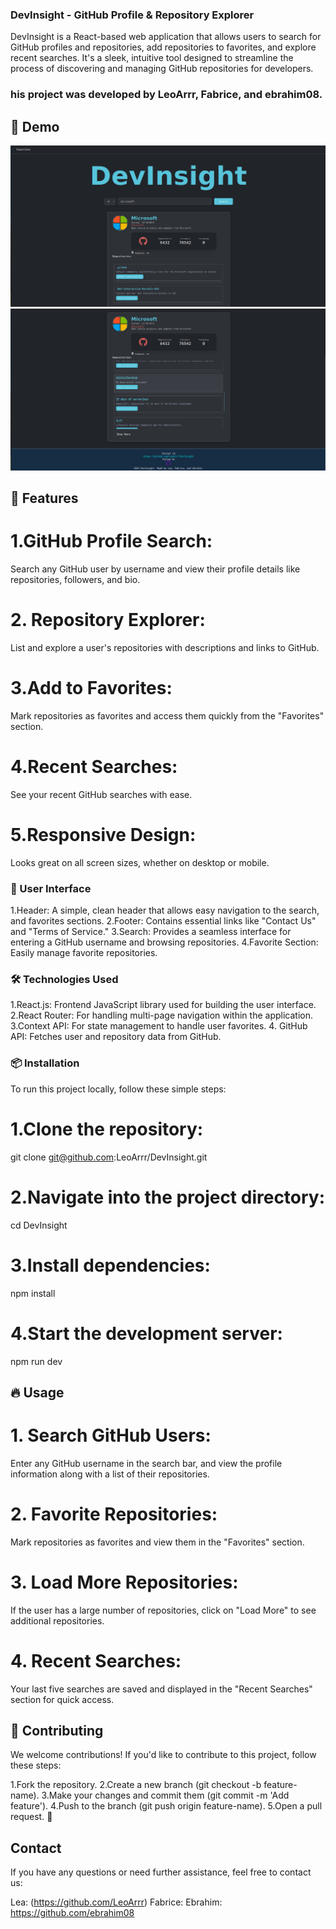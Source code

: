 ### DevInsight - GitHub Profile & Repository Explorer
DevInsight is a React-based web application that allows users to search for GitHub profiles and repositories, add repositories to favorites, and explore recent searches. It's a sleek, intuitive tool designed to streamline the process of discovering and managing GitHub repositories for developers.

### his project was developed by LeoArrr, Fabrice, and ebrahim08.

## 📸  Demo
![top pic](<Picture/Screenshot from 2024-10-08 13-40-04.png>) 
![botttom](<Picture/Screenshot from 2024-10-08 13-40-16.png>)




## 🚀 Features
# 1.GitHub Profile Search:
 Search any GitHub user by username and view their profile details like repositories, followers, and bio.
# 2. Repository Explorer:
 List and explore a user's repositories with descriptions and links to GitHub.
# 3.Add to Favorites:
 Mark repositories as favorites and access them quickly from the "Favorites" section.
# 4.Recent Searches: 
See your recent GitHub searches with ease.
# 5.Responsive Design: 
Looks great on all screen sizes, whether on desktop or mobile.



### 🎨 User Interface
1.Header: A simple, clean header that allows easy navigation to the search, and favorites sections.
2.Footer: Contains essential links like "Contact Us" and "Terms of Service."
3.Search: Provides a seamless interface for entering a GitHub username and browsing repositories.
4.Favorite Section: Easily manage favorite repositories.


### 🛠️ Technologies Used
1.React.js: Frontend JavaScript library used for building the user interface.
2.React Router: For handling multi-page navigation within the application.
3.Context API: For state management to handle user favorites.
4. GitHub API: Fetches user and repository data from GitHub.

### 📦 Installation
To run this project locally, follow these simple steps:

# 1.Clone the repository:
git clone git@github.com:LeoArrr/DevInsight.git

# 2.Navigate into the project directory:
cd DevInsight

# 3.Install dependencies:
npm install
 
 
# 4.Start the development server:
npm run dev

## 🔥 Usage
# 1. Search GitHub Users: 
Enter any GitHub username in the search bar, and view the profile information along with a list of their repositories.

# 2. Favorite Repositories: 
Mark repositories as favorites and view them in the "Favorites" section.
# 3. Load More Repositories: 
If the user has a large number of repositories, click on "Load More" to see additional repositories.
# 4. Recent Searches: 
Your last five searches are saved and displayed in the "Recent Searches" section for quick access.

## 🤝 Contributing
We welcome contributions! If you'd like to contribute to this project, follow these steps:

1.Fork the repository.
2.Create a new branch (git checkout -b feature-name).
3.Make your changes and commit them (git commit -m 'Add feature').
4.Push to the branch (git push origin feature-name).
5.Open a pull request.
🐞 



## Contact
If you have any questions or need further assistance, feel free to contact us:

Lea: (https://github.com/LeoArrr)
Fabrice:
Ebrahim: https://github.com/ebrahim08